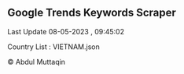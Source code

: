 

## Google Trends Keywords Scraper 
 
Last Update 08-05-2023 , 09:45:02

Country List :
VIETNAM.json



© Abdul Muttaqin 
